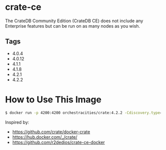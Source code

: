 # crate-ce
The CrateDB Community Edition (CrateDB CE) does not include any Enterprise features but can be run on as many nodes as you wish.

## Tags

- 4.0.4
- 4.0.12
- 4.1.1
- 4.1.8
- 4.2.1
- 4.2.2


# How to Use This Image

```sh
$ docker run -p 4200:4200 orchestracities/crate:4.2.2 -Cdiscovery.type=single-node

```

Inspired by:

- https://github.com/crate/docker-crate
- https://hub.docker.com/_/crate/
- https://github.com/r2dedios/crate-ce-docker
